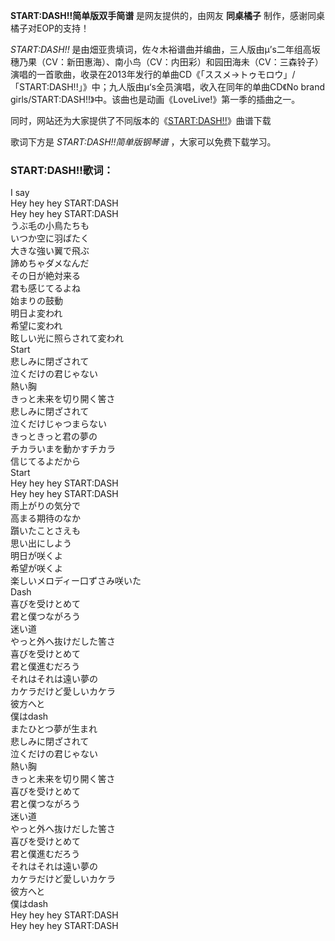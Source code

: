 

**START:DASH!!简单版双手简谱** 是网友提供的，由网友 **同桌橘子** 制作，感谢同桌橘子对EOP的支持！

_START:DASH!!_
是由畑亚贵填词，佐々木裕谱曲并编曲，三人版由μ’s二年组高坂穗乃果（CV：新田惠海）、南小鸟（CV：内田彩）和园田海未（CV：三森铃子）演唱的一首歌曲，收录在2013年发行的单曲CD《「ススメ→トゥモロウ」/「START:DASH!!」》中；九人版由μ‘s全员演唱，收入在同年的单曲CD《No
brand girls/START:DASH!!》中。该曲也是动画《LoveLive!》第一季的插曲之一。

同时，网站还为大家提供了不同版本的《[START:DASH!!](Music-2628-START-DASH----LoveLive-插曲.html
"START:DASH!!")》曲谱下载

歌词下方是 _START:DASH!!简单版钢琴谱_ ，大家可以免费下载学习。

### START:DASH!!歌词：

I say  
Hey hey hey START:DASH  
Hey hey hey START:DASH  
うぶ毛の小鳥たちも  
いつか空に羽ばたく  
大きな強い翼で飛ぶ  
諦めちゃダメなんだ  
その日が絶対来る  
君も感じてるよね  
始まりの鼓動  
明日よ変われ  
希望に変われ  
眩しい光に照らされて変われ  
Start  
悲しみに閉ざされて  
泣くだけの君じゃない  
熱い胸  
きっと未来を切り開く筈さ  
悲しみに閉ざされて  
泣くだけじゃつまらない  
きっときっと君の夢の  
チカラいまを動かすチカラ  
信じてるよだから  
Start  
Hey hey hey START:DASH  
Hey hey hey START:DASH  
雨上がりの気分で  
高まる期待のなか  
躓いたことさえも  
思い出にしよう  
明日が咲くよ  
希望が咲くよ  
楽しいメロディー口ずさみ咲いた  
Dash  
喜びを受けとめて  
君と僕つながろう  
迷い道  
やっと外へ抜けだした筈さ  
喜びを受けとめて  
君と僕進むだろう  
それはそれは遠い夢の  
カケラだけど愛しいカケラ  
彼方へと  
僕はdash  
またひとつ夢が生まれ  
悲しみに閉ざされて  
泣くだけの君じゃない  
熱い胸  
きっと未来を切り開く筈さ  
喜びを受けとめて  
君と僕つながろう  
迷い道  
やっと外へ抜けだした筈さ  
喜びを受けとめて  
君と僕進むだろう  
それはそれは遠い夢の  
カケラだけど愛しいカケラ  
彼方へと  
僕はdash  
Hey hey hey START:DASH  
Hey hey hey START:DASH  


